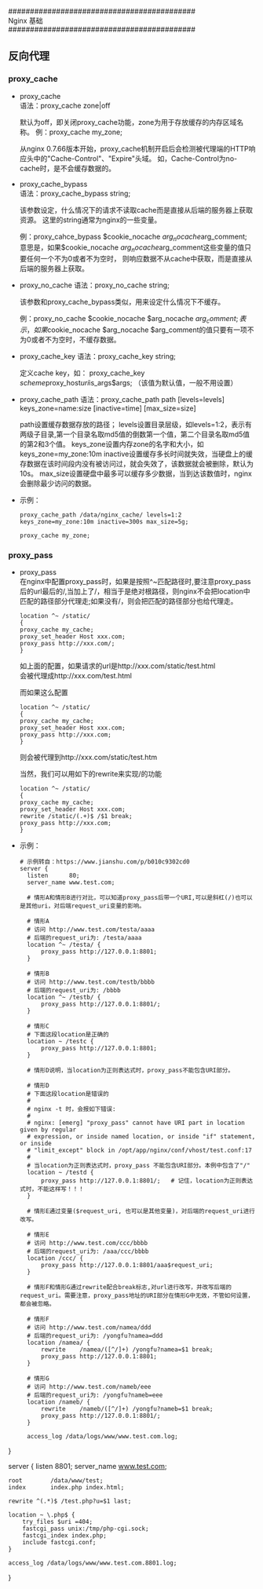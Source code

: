 <!--
 * @Description: 
 * @Author: LLiuHuan
 * @Date: 2021-04-26 15:14:49
 * @LastEditTime: 2021-05-06 17:13:17
 * @LastEditors: LLiuHuan
-->
###########################################  
Nginx 基础  
###########################################


## 反向代理  
### proxy_cache 
- proxy_cache  
  语法：proxy_cache zone|off

  默认为off，即关闭proxy_cache功能，zone为用于存放缓存的内存区域名称。
  例：proxy_cache my_zone;

  从nginx 0.7.66版本开始，proxy_cache机制开启后会检测被代理端的HTTP响应头中的"Cache-Control"、"Expire"头域。
  如，Cache-Control为no-cache时，是不会缓存数据的。

- proxy_cache_bypass  
  语法：proxy_cache_bypass string;

  该参数设定，什么情况下的请求不读取cache而是直接从后端的服务器上获取资源。
  这里的string通常为nginx的一些变量。

  例：proxy_cahce_bypass $cookie_nocache $arg_nocache$arg_comment;
  意思是，如果$cookie_nocache $arg_nocache$arg_comment这些变量的值只要任何一个不为0或者不为空时，
  则响应数据不从cache中获取，而是直接从后端的服务器上获取。  

- proxy_no_cache
  语法：proxy_no_cache string;

  该参数和proxy_cache_bypass类似，用来设定什么情况下不缓存。

  例：proxy_no_cache $cookie_nocache $arg_nocache $arg_comment;
  表示，如果$cookie_nocache $arg_nocache $arg_comment的值只要有一项不为0或者不为空时，不缓存数据。

- proxy_cache_key
 语法：proxy_cache_key string;

  定义cache key，如： proxy_cache_key $scheme$proxy_host$uri$is_args$args; （该值为默认值，一般不用设置）

- proxy_cache_path
  语法：proxy_cache_path path [levels=levels] keys_zone=name:size  [inactive=time] [max_size=size] 

  path设置缓存数据存放的路径；
  levels设置目录层级，如levels=1:2，表示有两级子目录,第一个目录名取md5值的倒数第一个值，第二个目录名取md5值的第2和3个值。
  keys_zone设置内存zone的名字和大小，如keys_zone=my_zone:10m
  inactive设置缓存多长时间就失效，当硬盘上的缓存数据在该时间段内没有被访问过，就会失效了，该数据就会被删除，默认为10s。
  max_size设置硬盘中最多可以缓存多少数据，当到达该数值时，nginx会删除最少访问的数据。

- 示例：
  ```
  proxy_cache_path /data/nginx_cache/ levels=1:2 keys_zone=my_zone:10m inactive=300s max_size=5g;

  proxy_cache my_zone;
  ```
### proxy_pass 
- proxy_pass  
  在nginx中配置proxy_pass时，如果是按照^~匹配路径时,要注意proxy_pass后的url最后的/,当加上了/，相当于是绝对根路径，则nginx不会把location中匹配的路径部分代理走;如果没有/，则会把匹配的路径部分也给代理走。
  ```
  location ^~ /static/
  {
  proxy_cache my_cache;
  proxy_set_header Host xxx.com;
  proxy_pass http://xxx.com/;
  }
  ```
  如上面的配置，如果请求的url是http://xxx.com/static/test.html  
  会被代理成http://xxx.com/test.html

  而如果这么配置
  ```
  location ^~ /static/
  {
  proxy_cache my_cache;
  proxy_set_header Host xxx.com;
  proxy_pass http://xxx.com;
  }
  ```
  则会被代理到http://xxx.com/static/test.htm

  当然，我们可以用如下的rewrite来实现/的功能
  ```
  location ^~ /static/
  {
  proxy_cache my_cache;
  proxy_set_header Host xxx.com;
  rewrite /static/(.+)$ /$1 break;
  proxy_pass http://xxx.com;
  }
  ```

- 示例：
  ```
  # 示例转自：https://www.jianshu.com/p/b010c9302cd0
  server {
    listen      80;
    server_name www.test.com;

    # 情形A和情形B进行对比，可以知道proxy_pass后带一个URI,可以是斜杠(/)也可以是其他uri，对后端request_uri变量的影响。

    # 情形A
    # 访问 http://www.test.com/testa/aaaa
    # 后端的request_uri为: /testa/aaaa
    location ^~ /testa/ {
        proxy_pass http://127.0.0.1:8801;
    }
    
    # 情形B
    # 访问 http://www.test.com/testb/bbbb
    # 后端的request_uri为: /bbbb
    location ^~ /testb/ {
        proxy_pass http://127.0.0.1:8801/;
    }
 
    # 情形C
    # 下面这段location是正确的
    location ~ /testc {
        proxy_pass http://127.0.0.1:8801;
    }

    # 情形D说明，当location为正则表达式时，proxy_pass不能包含URI部分。

    # 情形D
    # 下面这段location是错误的
    #
    # nginx -t 时，会报如下错误: 
    #
    # nginx: [emerg] "proxy_pass" cannot have URI part in location given by regular 
    # expression, or inside named location, or inside "if" statement, or inside 
    # "limit_except" block in /opt/app/nginx/conf/vhost/test.conf:17
    # 
    # 当location为正则表达式时，proxy_pass 不能包含URI部分。本例中包含了"/"
    location ~ /testd {
        proxy_pass http://127.0.0.1:8801/;   # 记住，location为正则表达式时，不能这样写！！！
    }

    # 情形E通过变量($request_uri, 也可以是其他变量)，对后端的request_uri进行改写。

    # 情形E
    # 访问 http://www.test.com/ccc/bbbb
    # 后端的request_uri为: /aaa/ccc/bbbb
    location /ccc/ {
        proxy_pass http://127.0.0.1:8801/aaa$request_uri;
    }

    # 情形F和情形G通过rewrite配合break标志,对url进行改写，并改写后端的request_uri。需要注意，proxy_pass地址的URI部分在情形G中无效，不管如何设置，都会被忽略。

    # 情形F
    # 访问 http://www.test.com/namea/ddd
    # 后端的request_uri为: /yongfu?namea=ddd
    location /namea/ {
        rewrite    /namea/([^/]+) /yongfu?namea=$1 break;
        proxy_pass http://127.0.0.1:8801;
    }
 
    # 情形G
    # 访问 http://www.test.com/nameb/eee
    # 后端的request_uri为: /yongfu?nameb=eee
    location /nameb/ {
        rewrite    /nameb/([^/]+) /yongfu?nameb=$1 break;
        proxy_pass http://127.0.0.1:8801/;
    }
 
    access_log /data/logs/www/www.test.com.log;
}
 
server {
    listen      8801;
    server_name www.test.com;
    
    root        /data/www/test;
    index       index.php index.html;
 
    rewrite ^(.*)$ /test.php?u=$1 last;
 
    location ~ \.php$ {
        try_files $uri =404;
        fastcgi_pass unix:/tmp/php-cgi.sock;
        fastcgi_index index.php;
        include fastcgi.conf;
    }
 
    access_log /data/logs/www/www.test.com.8801.log;
}
 

  ```